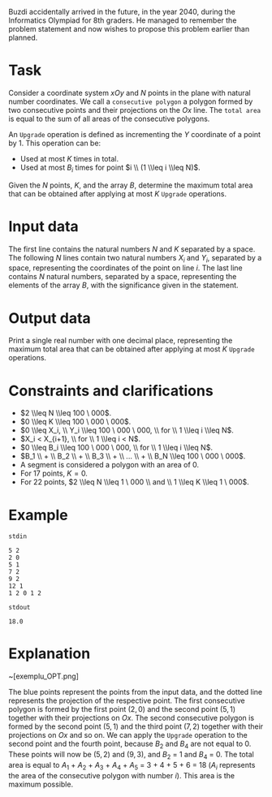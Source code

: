 Buzdi accidentally arrived in the future, in the year 2040, during the Informatics Olympiad for 8th graders. He managed to remember the problem statement and now wishes to propose this problem earlier than planned.

# Task

Consider a coordinate system $xOy$ and $N$ points in the plane with natural number coordinates. We call a `consecutive polygon` a polygon formed by two consecutive points and their projections on the $Ox$ line. The `total area` is equal to the sum of all areas of the consecutive polygons.

An `Upgrade` operation is defined as incrementing the $Y$ coordinate of a point by $1$. This operation can be:
* Used at most $K$ times in total.
* Used at most $B_i$ times for point $i \\ (1 \\leq i \\leq N)$.

Given the $N$ points, $K$, and the array $B$, determine the maximum total area that can be obtained after applying at most $K$ `Upgrade` operations.

# Input data

The first line contains the natural numbers $N$ and $K$ separated by a space. The following $N$ lines contain two natural numbers $X_i$ and $Y_i$, separated by a space, representing the coordinates of the point on line $i$. The last line contains $N$ natural numbers, separated by a space, representing the elements of the array $B$, with the significance given in the statement.

# Output data

Print a single real number with one decimal place, representing the maximum total area that can be obtained after applying at most $K$ `Upgrade` operations.

# Constraints and clarifications

* $2 \\leq N \\leq 100 \ 000$.
* $0 \\leq K \\leq 100 \ 000 \ 000$.
* $0 \\leq X_i, \\ Y_i \\leq 100 \ 000 \ 000, \\ for \\ 1 \\leq i \\leq N$.
* $X_i < X_{i+1}, \\ for \\ 1 \\leq i < N$.
* $0 \\leq B_i \\leq 100 \ 000 \ 000, \\ for \\ 1 \\leq i \\leq N$.
* $B_1 \\ + \\ B_2 \\ + \\ B_3 \\ + \\ ... \\ + \\ B_N \\leq 100 \ 000 \ 000$.
* A segment is considered a polygon with an area of 0.
* For 17 points, $K = 0$.
* For 22 points, $2 \\leq N \\leq 1 \ 000 \\ and \\ 1 \\leq K \\leq 1 \ 000$.

# Example

`stdin`
```
5 2
2 0
5 1
7 2
9 2
12 1
1 2 0 1 2
```

`stdout`
```
18.0
```

# Explanation

~[exemplu_OPT.png]

The blue points represent the points from the input data, and the dotted line represents the projection of the respective point.
The first consecutive polygon is formed by the first point $(2, 0)$ and the second point $(5, 1)$ together with their projections on $Ox$. The second consecutive polygon is formed by the second point $(5, 1)$ and the third point $(7, 2)$ together with their projections on $Ox$ and so on. We can apply the `Upgrade` operation to the second point and the fourth point, because $B_2$ and $B_4$ are not equal to $0$. These points will now be $(5, 2)$ and $(9, 3)$, and $B_2$ = $1$ and $B_4$ = $0$.
The total area is equal to $A_1$ + $A_2$ + $A_3$ + $A_4$ + $A_5$ = $3$ + $4$ + $5$ + $6$ = $18$ ($A_i$ represents the area of the consecutive polygon with number $i$). This area is the maximum possible.